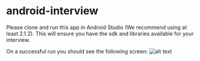 # android-interview
Please clone and run this app in Android Studio (We recommend using at least 2.1.2).
This will ensure you have the sdk and libraries available for your interview.

On a successful run you should see the following screen:
![alt text](https://cloud.githubusercontent.com/assets/9141509/16661440/d0b3d67e-4427-11e6-85f5-7deb91473b4d.png "Success!")
